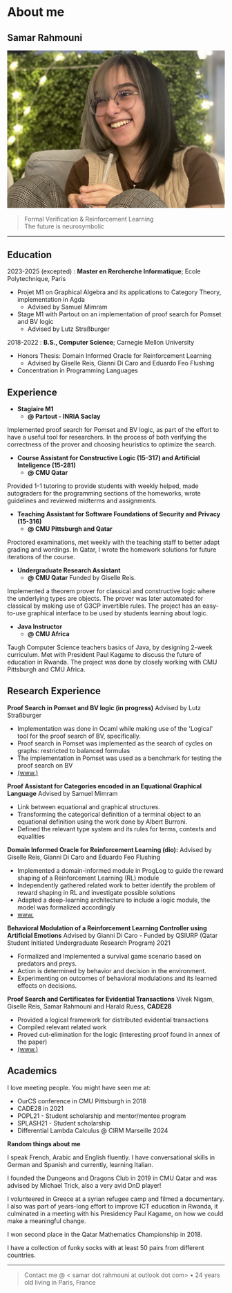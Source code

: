 About me
============
Samar Rahmouni
----

![image](photo.jpg)

>  Formal Verification & Reinforcement Learning \
>  The future is neurosymbolic
----

Education
---------

2023-2025 (excepted)
:   **Master en Rercherche Informatique**; Ecole Polytechnique, Paris
* Projet M1 on Graphical Algebra and its applications to Category Theory, implementation in Agda
  *  Advised by Samuel Mimram 
* Stage M1 with Partout on an implementation of proof search for Pomset and BV logic 
  * Advised by Lutz Straßburger

2018-2022
:   **B.S., Computer Science**; Carnegie Mellon University
* Honors Thesis: Domain Informed Oracle for Reinforcement Learning
  * Advised by Giselle Reis, Gianni Di Caro and Eduardo Feo Flushing 
* Concentration in Programming Languages


Experience
----------

* **Stagiaire M1** 
  * **@ Partout - INRIA Saclay** 
  
Implemented proof search for Pomset and BV logic, as part of the effort to have a useful tool for researchers. In the process of both verifying the correctness of the prover and choosing heuristics to optimize the search. 

* **Course Assistant for Constructive Logic (15-317) and Artificial Inteligence (15-281)**
  * **@ CMU Qatar**

Provided 1-1 tutoring to provide students with weekly helped, made autograders for the programming sections of the homeworks, wrote guidelines and reviewed midterms and assignments. 

* **Teaching Assistant for Software Foundations of Security and Privacy (15-316)**
  * **@ CMU Pittsburgh and Qatar**

Proctored examinations, met weekly with the teaching staff to better adapt grading and wordings. In Qatar, I wrote the homework solutions for future iterations of the course.


* **Undergraduate Research Assistant**
  * **@ CMU Qatar**
Funded by Giselle Reis. 

Implemented a theorem prover for classical and constructive logic where the underlying types are objects. The prover was later automated for classical by making use of G3CP invertible rules. The project has an easy-to-use graphical interface to be used by students learning about logic. 

* **Java Instructor** 
  * **@ CMU Africa**

Taugh Computer Science teachers basics of Java, by designing 2-week curriculum. Met with President Paul Kagame to discuss the future of education in Rwanda. The project was done by closely working with CMU Pittsburgh and CMU Africa. 


Research Experience
--------------------

**Proof Search in Pomset and BV logic (in progress)** 
Advised by Lutz Straßburger 
* Implementation was done in Ocaml while making use of the 'Logical' tool for the proof search of BV, specifically. 
* Proof search in Pomset was implemented as the search of cycles on graphs: restricted to balanced formulas 
* The implementation in Pomset was used as a benchmark for testing the proof search on BV 
* [(www.)](prospectus.pdf)

**Proof Assistant for Categories encoded in an Equational Graphical Language** Advised by Samuel Mimram
* Link between equational and graphical structures. 
* Transforming the categorical definition of a terminal object to an equational definition using the work done by Albert Burroni.  
* Defined the relevant type system and its rules for terms, contexts and equalities 

**Domain Informed Oracle for Reinforcement Learning (dio):** Advised by Giselle Reis, Gianni Di Caro and Eduardo Feo Flushing
* Implemented a domain-informed module in ProgLog to guide the reward shaping of a Reinforcement Learning (RL) module 
* Independently gathered related work to better identify the problem of reward shaping in RL and investigate possible solutions
* Adapted a deep-learning architecture to include a logic module, the model was formalized accordingly 
* [www.](main.pdf) 

**Behavioral Modulation of a Reinforcement Learning Controller using Artificial Emotions**
Advised by Gianni Di Caro - Funded by QSIURP (Qatar Student Initiated Undergraduate Research Program) 2021
* Formalized and Implemented a survival game scenario based on predators and preys. 
* Action is determined by behavior and decision in the environment. 
* Experimenting on outcomes of behavioral modulations and its learned effects on decisions. 

**Proof Search and Certificates for Evidential Transactions** 
Vivek Nigam, Giselle Reis, Samar Rahmouni and Harald Ruess, **CADE28** 
* Provided a logical framework for distributed evidential transactions 
* Compiled relevant related work 
* Proved cut-elimination for the logic (interesting proof found in annex of the paper) 
* [(www.)](http://nigam.info/docs/cade21.pdf)

Academics
----------------------------------------

I love meeting people. You might have seen me at: 
* OurCS conference in CMU Pittsburgh in 2018
* CADE28 in 2021 
* POPL21 - Student scholarship and mentor/mentee program
* SPLASH21 - Student scholarship 
* Differential Lambda Calculus @ CIRM Marseille 2024 


**Random things about me**

I speak French, Arabic and English fluently. I have conversational skills in German and Spanish and currently, learning Italian.  

I founded the Dungeons and Dragons Club in 2019 in CMU Qatar and was advised by Michael Trick, also a very avid DnD player! 

I volunteered in Greece at a syrian refugee camp and filmed a documentary. I also was part of years-long effort to improve ICT education in Rwanda, it culminated in a meeting with his Presidency Paul Kagame, on how we could make a meaningful change. 

I won second place in the Qatar Mathematics Championship in 2018. 

I have a collection of funky socks with at least 50 pairs from different countries. 

---
> Contact me @ < samar dot rahmouni at outlook dot com> • 24 years old living
> in Paris, France
